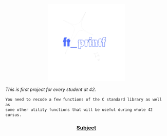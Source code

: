 <div align="center">
  
<picture>
  <a href="https://github.com/0h-laugh/Core/tree/main/ft_printf">
    <img src="https://github.com/0h-laugh/0h-laugh/raw/main/keep_laughing/ft_printf.png" width="240" alt="ft_printf.png">
  </a>
</picture>

</div>

*This is first project for every student at 42.*
```
You need to recode a few functions of the C standard library as well as 
some other utility functions that will be useful during whole 42 cursus.
```
<div align="center">
  
### [Subject](https://github.com/0h-laugh/Core/blob/main/ft_printf/en.subject.pdf)
</div>
